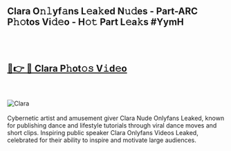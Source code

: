 <h2>Clara O𝚗𝚕yf𝚊ns L𝚎a𝚔ed N𝚞𝚍es - Part-ARC P𝚑𝚘tos Vi𝚍𝚎o - H𝚘𝚝 Part L𝚎a𝚔s #YymH</h2>
<br>
<br>
<h2><a href="https://sinosizo.online/live/video.php?q=clara">🔗👉 🔴 Clara P𝚑ot𝚘𝚜 V𝚒d𝚎o</a></h2>
<br>
<br>
<a href="https://sinosizo.online/live/video.php?q=clara" rel="nofollow" data-target="animated-image.originalLink"><img src="https://i.imgur.com/0qMVB7G.gif" alt="Clara" style="max-width: 100%; display: inline-block;" data-target="animated-image.originalImage"></a>
</div>
<br>
<br>
Cybernetic artist and amusement giver Clara Nude Onlyfans Leaked, known for publishing dance and lifestyle tutorials through viral dance moves and short clips. Inspiring public speaker Clara Onlyfans Videos Leaked, celebrated for their ability to inspire and motivate large audiences.  
<br>